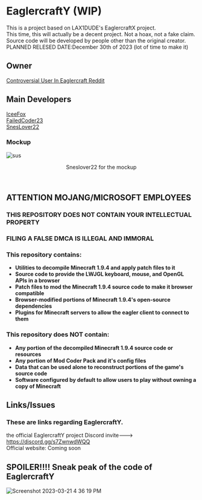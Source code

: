 # EaglercraftY (WIP)
This is a project based on LAX1DUDE's EaglercraftX project.
<br>
This time, this will actually be a decent project. Not a hoax, not a fake claim.
<br>
Source code will be developed by people other than the original creator.
<br>
PLANNED RELESED DATE:December 30th of 2023 (lot of time to make it)

## Owner
[Controversial User In Eaglercraft Reddit](https://github.com/developer-lfierrro743)
## Main Developers
[IceeFox](https://github.com/IceeFoox)
<br>
[FailedCoder23](https://github.com/FailedCoder23)
<br>
[SnesLover22](https://github.com/SnesLover22)


### Mockup
![sus](https://raw.githubusercontent.com/FailedCoder23/truth/main/assets/images/Screenshot%202023-03-20%20162811.png)
<p style="text-align: center;">Sneslover22 for the mockup</p>
<br>


## ATTENTION MOJANG/MICROSOFT EMPLOYEES

### THIS REPOSITORY DOES NOT CONTAIN YOUR INTELLECTUAL PROPERTY

### FILING A FALSE DMCA IS ILLEGAL AND IMMORAL

### This repository contains:

 - **Utilities to decompile Minecraft 1.9.4 and apply patch files to it**
 - **Source code to provide the LWJGL keyboard, mouse, and OpenGL APIs in a browser**
 - **Patch files to mod the Minecraft 1.9.4 source code to make it browser compatible**
 - **Browser-modified portions of Minecraft 1.9.4's open-source dependencies**
 - **Plugins for Minecraft servers to allow the eagler client to connect to them**

### This repository does NOT contain:

 - **Any portion of the decompiled Minecraft 1.9.4 source code or resources**
 - **Any portion of Mod Coder Pack and it's config files**
 - **Data that can be used alone to reconstruct portions of the game's source code**
 - **Software configured by default to allow users to play without owning a copy of Minecraft**


## Links/Issues
### These are links regarding EaglercraftY.
the official EaglercraftY project Discord invite---> https://discord.gg/s7ZwnwdWQQ
<br>
Official website: Coming soon 

## SPOILER!!!! Sneak peak of the code of EaglercraftY
![Screenshot 2023-03-21 4 36 19 PM](https://user-images.githubusercontent.com/67106394/226746987-f15f7e30-9ea6-4686-bfe0-6a5f85e7f222.png)





